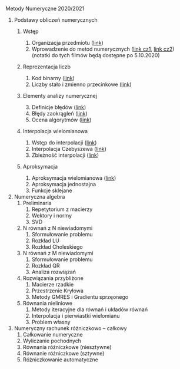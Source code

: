 Metody Numeryczne 2020/2021

1. Podstawy obliczeń numerycznych
    1. Wstęp
       
       1. Organizacja przedmiotu ([link](https://youtu.be/BbF2uweWq28))
       2. Wprowadzenie do metod numerycznych ([link cz1](https://youtu.be/lDk0likNLbE), [link cz2](https://youtu.be/IoZVOLLZRoo)) (notatki do tych filmów będą dostępne po 5.10.2020)
    3. Reprezentacja liczb
       
       1. Kod binarny ([link](https://youtu.be/NXbW3B5rJug))
       2. Liczby stało i zmienno przecinkowe ([link](https://youtu.be/cOyK6fr1n68))
    3. Elementy analizy numerycznej
       
       3. Definicje błędów ([link](https://youtu.be/2C5XS-yOgHk))
       4. Błędy zaokrągleń ([link](https://youtu.be/a_JCDkCHtRY))
       4. Ocena algorytmów ([link](https://youtu.be/0KpN0bqv38c))

   1. Interpolacja wielomianowa
      1. Wstęp do interpolacji ([link](https://youtu.be/5R8mM0RlqWg))
      2. Interpolacja Czebyszewa ([link](https://youtu.be/NWuXAGR6SVs))
      3. Zbieżność interpolacji ([link](https://youtu.be/6fTu1xIO7GI))
   2. Aproksymacja
        1. Aproksymacja wielomianowa ([link](https://youtu.be/aBZmRPeHUHA))
        2. Aproksymacja jednostajna
        3. Funkcje sklejane
1. Numeryczna algebra 
   1. Preliminaria
      1. Repetytorium z macierzy
      2. Wektory i normy
      3. SVD
   2. N równań z N niewiadomymi
      1. Sformułowanie problemu
      2. Rozkład LU
      3. Rozkład Choleskiego
   3. N równań z M niewiadomymi
      1. Sformułowanie problemu
      2. Rozkład QR
      3. Analiza rozwiązań
   4. Rozwiązania przybliżone
      1. Macierze rzadkie
      2. Przestrzenie Kryłowa
      3. Metody GMRES i Gradientu sprzęonego
   5. Równania nieliniowe 
      1. Metody iteracyjne dla równań i układów równań
      2. Interpolacja i pierwiastki wielomianu
      3. Problem własny
2. Numeryczny rachunek różniczkowo – całkowy
   1. Całkowanie numeryczne
   2. Wyliczanie pochodnych
   3. Równania różniczkowe (niesztywne)
   4. Równanie różniczkowe (sztywne)
   5. Różniczkowanie automatyczne
